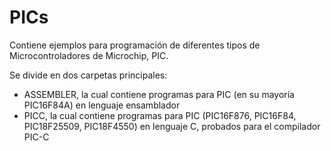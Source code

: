 # PICs

Contiene ejemplos para programación de diferentes tipos de Microcontroladores de Microchip, PIC.

Se divide en dos carpetas principales:

- ASSEMBLER, la cual contiene programas para PIC (en su mayoría PIC16F84A) en lenguaje ensamblador
- PICC, la cual contiene programas para PIC (PIC16F876, PIC16F84, PIC18F25509, PIC18F4550) en lenguaje C, probados para el compilador PIC-C
